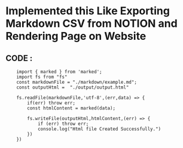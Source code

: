 # Implemented this Like Exporting Markdown CSV from NOTION and Rendering Page on Website

## CODE :

 

```
    import { marked } from 'marked';
    import fs from "fs"
    const markdownFile = "./markdown/example.md";
    const outputHtml =  "./output/output.html"

    fs.readFile(markdownFile,'utf-8',(err,data) => {
        if(err) throw err;
        const htmlContent = marked(data);

        fs.writeFile(outputHtml,htmlContent,(err) => {
            if (err) throw err;
            console.log("Html file Created Successfully.")
        })
    })
```